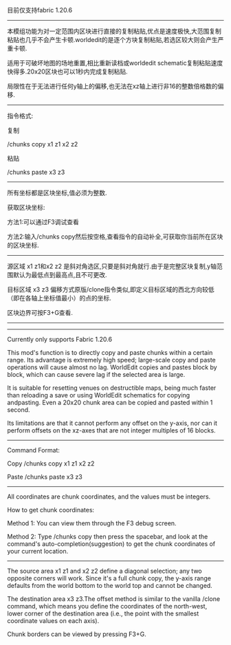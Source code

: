 目前仅支持fabric 1.20.6

----------------------------------------------------------------------------

本模组功能为对一定范围内区块进行直接的复制粘贴,优点是速度极快,大范围复制粘贴也几乎不会产生卡顿.worldedit的是逐个方块复制粘贴,若选区较大则会产生严重卡顿.

适用于可破坏地图的场地重置,相比重新读档或worldedit schematic复制粘贴速度快得多.20x20区块也可以1秒内完成复制粘贴.

局限性在于无法进行任何y轴上的偏移,也无法在xz轴上进行非16的整数倍格数的偏移.

----------------------------------------------------------------------------

指令格式:

复制

/chunks copy x1 z1 x2 z2

粘贴

/chunks paste x3 z3

----------------------------------------------------------------------------

所有坐标都是区块坐标,值必须为整数.

获取区块坐标:

方法1:可以通过F3调试查看

方法2:输入/chunks copy然后按空格,查看指令的自动补全,可获取你当前所在区块的区块坐标.

----------------------------------------------------------------------------

源区域 x1 z1和x2 z2 是斜对角选区,只要是斜对角就行.由于是完整区块复制,y轴范围默认为最低点到最高点,且不可更改.

目标区域 x3 z3 偏移方式原版/clone指令类似,即定义目标区域的西北方向较低（即在各轴上坐标值最小）的点的坐标.

区块边界可按F3+G查看.

----------------------------------------------------------------------------
----------------------------------------------------------------------------

Currently only supports Fabric 1.20.6

This mod's function is to directly copy and paste chunks within a certain range. Its advantage is extremely high speed; large-scale copy and paste operations will cause almost no lag. WorldEdit copies and pastes block by block, which can cause severe lag if the selected area is large.

It is suitable for resetting venues on destructible maps, being much faster than reloading a save or using WorldEdit schematics for copying andpasting. Even a 20x20 chunk area can be copied and pasted within 1 second.

Its limitations are that it cannot perform any offset on the y-axis, nor can it perform offsets on the xz-axes that are not integer multiples of 16 blocks.

----------------------------------------------------------------------------

Command Format:

Copy
/chunks copy x1 z1 x2 z2

Paste
/chunks paste x3 z3

----------------------------------------------------------------------------

All coordinates are chunk coordinates, and the values must be integers.

How to get chunk coordinates:

Method 1: You can view them through the F3 debug screen.

Method 2: Type /chunks copy then press the spacebar, and look at the command's auto-completion(suggestion) to get the chunk coordinates of your current location.

----------------------------------------------------------------------------

The source area x1 z1 and x2 z2 define a diagonal selection; any two opposite corners will work. Since it's a full chunk copy, the y-axis range defaults from the world bottom to the world top and cannot be changed.

The destination area x3 z3.The offset method is similar to the vanilla /clone command, which means you define the coordinates of the north-west, lower corner of the destination area (i.e., the point with the smallest coordinate values on each axis).

Chunk borders can be viewed by pressing F3+G.